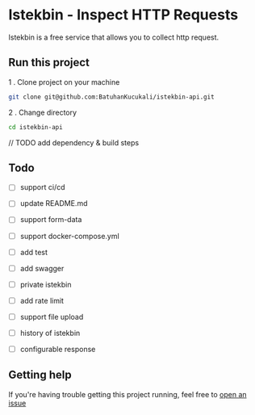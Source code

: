 # Istekbin - Inspect HTTP Requests

Istekbin is a free service that allows you to collect http request.

## Run this project

1 . Clone project on your machine
```bash
git clone git@github.com:BatuhanKucukali/istekbin-api.git
```
2 . Change directory
```bash
cd istekbin-api
```

// TODO add dependency & build steps

## Todo

- [ ] support ci/cd
- [ ] update README.md
- [ ] support form-data 
- [ ] support docker-compose.yml
- [ ] add test
- [ ] add swagger
- [ ] private istekbin
- [ ] add rate limit
- [ ] support file upload
- [ ] history of istekbin
- [ ] configurable response


## Getting help ##

If you're having trouble getting this project running, feel free to [open an issue](https://github.com/BatuhanKucukali/istekbin-api/issues/new)